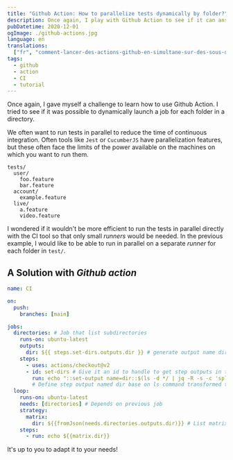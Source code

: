 ```yaml
---
title: "Github Action: How to parallelize tests dynamically by folder?"
description: Once again, I play with Github Action to see if it can answer the CI problems I may encounter in my work.
pubDatetime: 2020-12-01
ogImage: ./github-actions.jpg
language: en
translations:
  ["fr", "comment-lancer-des-actions-github-en-simultane-sur-des-sous-dossiers"]
tags:
  - github
  - action
  - CI
  - tutorial
---
```


Once again, I gave myself a challenge to learn how to use Github Action.
I tried to see if it was possible to dynamically launch a job for each folder in a directory.

We often want to run tests in parallel to reduce the time of continuous integration.
Often tools like `Jest` or `CucumberJS` have parallelization features, but these often face the limits of the power available on the machines on which you want to run them.

```
tests/
  user/
    foo.feature
    bar.feature
  account/
    example.feature
  live/
    a.feature
    video.feature
```

I wondered if it wouldn't be more efficient to run the tests in parallel directly with the CI tool so that only small _runners_ would be needed.
In the previous example, I would like to be able to run in parallel on a separate _runner_ for each folder in `test/`.

## A Solution with _Github action_

```yaml
name: CI

on:
  push:
    branches: [main]

jobs:
  directories: # Job that list subdirectories
    runs-on: ubuntu-latest
    outputs:
      dir: ${{ steps.set-dirs.outputs.dir }} # generate output name dir by using inner step output
    steps:
      - uses: actions/checkout@v2
      - id: set-dirs # Give it an id to handle to get step outputs in the outputs key above
        run: echo "::set-output name=dir::$(ls -d */ | jq -R -s -c 'split("\n")[:-1]')"
        # Define step output named dir base on ls command transformed to JSON thanks to jq
  loop:
    runs-on: ubuntu-latest
    needs: [directories] # Depends on previous job
    strategy:
      matrix:
        dir: ${{fromJson(needs.directories.outputs.dir)}} # List matrix strategy from directories dynamically
    steps:
      - run: echo ${{matrix.dir}}
```

It's up to you to adapt it to your needs!
